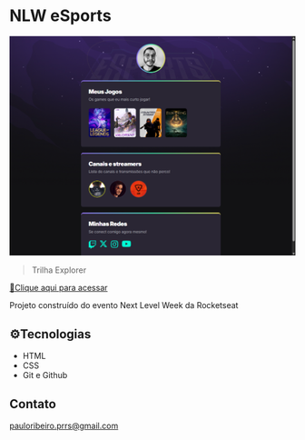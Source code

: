 # NLW eSports

![preview](./.github/preview-save.png)

> Trilha Explorer

[🔗Clique aqui para acessar](https://p-roob.github.io/nlw-esports-explorer)

Projeto construído do evento Next Level Week da Rocketseat

## ⚙️Tecnologias

- HTML
- CSS
- Git e Github

## Contato

pauloribeiro.prrs@gmail.com
